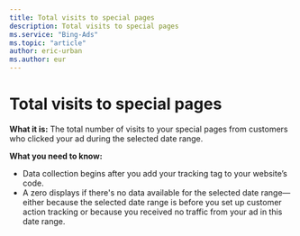 ```yaml
---
title: Total visits to special pages
description: Total visits to special pages
ms.service: "Bing-Ads"
ms.topic: "article"
author: eric-urban
ms.author: eur
---
```


# Total visits to special pages

**What it is:**  The total number of visits to your special pages from customers who clicked your ad during the selected date range.

**What you need to know:**
- Data collection begins after you add your tracking tag to your website’s code.
- A zero displays if there's no data available for the selected date range—either because the selected date range is before you set up customer action tracking or because you received no traffic from your ad in this date range.


